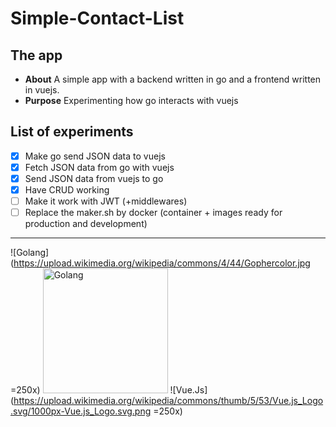 # Simple-Contact-List
## The app
* **About** A simple app with a backend written in go and a frontend written in vuejs.
* **Purpose** Experimenting how go interacts with vuejs

## List of experiments
- [x] Make go send JSON data to vuejs
- [x] Fetch JSON data from go with vuejs
- [x] Send JSON data from vuejs to go
- [x] Have CRUD working
- [ ] Make it work with JWT (+middlewares)
- [ ] Replace the maker.sh by docker (container + images ready for production and development)

-----------------------------

![Golang](https://upload.wikimedia.org/wikipedia/commons/4/44/Gophercolor.jpg =250x)
<img src="https://upload.wikimedia.org/wikipedia/commons/4/44/Gophercolor.jpg" alt="Golang" width="200px"/>
![Vue.Js](https://upload.wikimedia.org/wikipedia/commons/thumb/5/53/Vue.js_Logo.svg/1000px-Vue.js_Logo.svg.png =250x)
